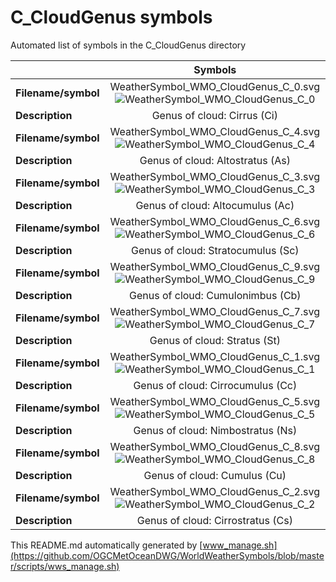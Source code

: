 # C_CloudGenus symbols

Automated list of symbols in the C_CloudGenus directory

|     | Symbols |
| --- |:-------:|
| **Filename/symbol** | WeatherSymbol_WMO_CloudGenus_C_0.svg ![WeatherSymbol_WMO_CloudGenus_C_0](https://cdn.rawgit.com/OGCMetOceanDWG/WorldWeatherSymbols/master/symbols/C_CloudGenus/WeatherSymbol_WMO_CloudGenus_C_0.svg)|
| **Description** | Genus of cloud: Cirrus (Ci) |
| **Filename/symbol** | WeatherSymbol_WMO_CloudGenus_C_4.svg ![WeatherSymbol_WMO_CloudGenus_C_4](https://cdn.rawgit.com/OGCMetOceanDWG/WorldWeatherSymbols/master/symbols/C_CloudGenus/WeatherSymbol_WMO_CloudGenus_C_4.svg)|
| **Description** | Genus of cloud: Altostratus (As) |
| **Filename/symbol** | WeatherSymbol_WMO_CloudGenus_C_3.svg ![WeatherSymbol_WMO_CloudGenus_C_3](https://cdn.rawgit.com/OGCMetOceanDWG/WorldWeatherSymbols/master/symbols/C_CloudGenus/WeatherSymbol_WMO_CloudGenus_C_3.svg)|
| **Description** | Genus of cloud: Altocumulus (Ac) |
| **Filename/symbol** | WeatherSymbol_WMO_CloudGenus_C_6.svg ![WeatherSymbol_WMO_CloudGenus_C_6](https://cdn.rawgit.com/OGCMetOceanDWG/WorldWeatherSymbols/master/symbols/C_CloudGenus/WeatherSymbol_WMO_CloudGenus_C_6.svg)|
| **Description** | Genus of cloud: Stratocumulus (Sc) |
| **Filename/symbol** | WeatherSymbol_WMO_CloudGenus_C_9.svg ![WeatherSymbol_WMO_CloudGenus_C_9](https://cdn.rawgit.com/OGCMetOceanDWG/WorldWeatherSymbols/master/symbols/C_CloudGenus/WeatherSymbol_WMO_CloudGenus_C_9.svg)|
| **Description** | Genus of cloud: Cumulonimbus (Cb) |
| **Filename/symbol** | WeatherSymbol_WMO_CloudGenus_C_7.svg ![WeatherSymbol_WMO_CloudGenus_C_7](https://cdn.rawgit.com/OGCMetOceanDWG/WorldWeatherSymbols/master/symbols/C_CloudGenus/WeatherSymbol_WMO_CloudGenus_C_7.svg)|
| **Description** | Genus of cloud: Stratus (St) |
| **Filename/symbol** | WeatherSymbol_WMO_CloudGenus_C_1.svg ![WeatherSymbol_WMO_CloudGenus_C_1](https://cdn.rawgit.com/OGCMetOceanDWG/WorldWeatherSymbols/master/symbols/C_CloudGenus/WeatherSymbol_WMO_CloudGenus_C_1.svg)|
| **Description** | Genus of cloud: Cirrocumulus (Cc) |
| **Filename/symbol** | WeatherSymbol_WMO_CloudGenus_C_5.svg ![WeatherSymbol_WMO_CloudGenus_C_5](https://cdn.rawgit.com/OGCMetOceanDWG/WorldWeatherSymbols/master/symbols/C_CloudGenus/WeatherSymbol_WMO_CloudGenus_C_5.svg)|
| **Description** | Genus of cloud: Nimbostratus (Ns) |
| **Filename/symbol** | WeatherSymbol_WMO_CloudGenus_C_8.svg ![WeatherSymbol_WMO_CloudGenus_C_8](https://cdn.rawgit.com/OGCMetOceanDWG/WorldWeatherSymbols/master/symbols/C_CloudGenus/WeatherSymbol_WMO_CloudGenus_C_8.svg)|
| **Description** | Genus of cloud: Cumulus (Cu) |
| **Filename/symbol** | WeatherSymbol_WMO_CloudGenus_C_2.svg ![WeatherSymbol_WMO_CloudGenus_C_2](https://cdn.rawgit.com/OGCMetOceanDWG/WorldWeatherSymbols/master/symbols/C_CloudGenus/WeatherSymbol_WMO_CloudGenus_C_2.svg)|
| **Description** | Genus of cloud: Cirrostratus (Cs) |

This README.md automatically generated by [www_manage.sh](https://github.com/OGCMetOceanDWG/WorldWeatherSymbols/blob/master/scripts/wws_manage.sh)
